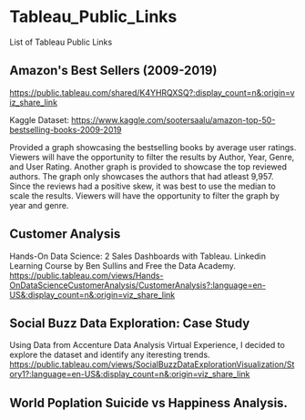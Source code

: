 # Tableau_Public_Links
List of Tableau Public Links

## Amazon's Best Sellers (2009-2019) 
https://public.tableau.com/shared/K4YHRQXSQ?:display_count=n&:origin=viz_share_link

Kaggle Dataset: https://www.kaggle.com/sootersaalu/amazon-top-50-bestselling-books-2009-2019

Provided a graph showcasing the bestselling books by average user ratings. Viewers will have the opportunity to filter the results by Author, Year, Genre, and User Rating. Another graph is provided to showcase the top reviewed authors. The graph only showcases the authors that had atleast 9,957. Since the reviews had a positive skew, it was best to use the median to scale the results. Viewers will have the opportunity to filter the graph by year and genre. 

## Customer Analysis
Hands-On Data Science: 2 Sales Dashboards with Tableau. Linkedin Learning Course by Ben Sullins and Free the Data Academy.
https://public.tableau.com/views/Hands-OnDataScienceCustomerAnalysis/CustomerAnalysis?:language=en-US&:display_count=n&:origin=viz_share_link

## Social Buzz Data Exploration: Case Study
Using Data from Accenture Data Analysis Virtual Experience, I decided to explore the dataset and identify any iteresting trends. 
https://public.tableau.com/views/SocialBuzzDataExplorationVisualization/Story1?:language=en-US&:display_count=n&:origin=viz_share_link

## World Poplation Suicide vs Happiness Analysis. 
